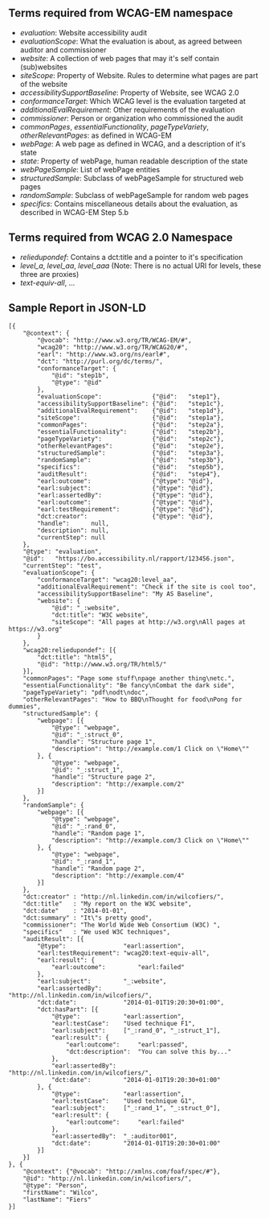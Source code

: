 ## Terms required from WCAG-EM namespace

- *evaluation*: Website accessibility audit
- *evaluationScope*: What the evaluation is about, as agreed between auditor and commissioner
- *website*: A collection of web pages that may it's self contain (sub)websites
- *siteScope*: Property of Website. Rules to determine what pages are part of the website
- *accessibilitySupportBaseline*: Property of Website, see WCAG 2.0
- *conformanceTarget*: Which WCAG level is the evaluation targeted at
- *additionalEvalRequirement*: Other requirements of the evaluation
- *commissioner*: Person or organization who commissioned the audit
- *commonPages*, *essentialFunctionality*, *pageTypeVariety*, *otherRelevantPages*: as defined in WCAG-EM
- *webPage*: A web page as defined in WCAG, and a description of it's state
- *state*: Property of webPage, human readable description of the state
- *webPageSample*: List of webPage entities
- *structuredSample*: Subclass of webPageSample for structured web pages
- *randomSample*: Subclass of webPageSample for random web pages
- *specifics*: Contains miscellaneous details about the evaluation, as described in WCAG-EM Step 5.b
 
## Terms required from WCAG 2.0 Namespace

- *reliedupondef*: Contains a dct:title and a pointer to it's specification
- *level_a*, *level_aa*, *level_aaa* (Note: There is no actual URI for levels, these three are proxies)
- *text-equiv-all*, ...


## Sample Report in JSON-LD

    [{
        "@context": {
            "@vocab": "http://www.w3.org/TR/WCAG-EM/#",
            "wcag20": "http://www.w3.org/TR/WCAG20/#",
            "earl": "http://www.w3.org/ns/earl#",
            "dct": "http://purl.org/dc/terms/",
            "conformanceTarget": {
                "@id": "step1b",
                "@type": "@id"
            },
            "evaluationScope":              {"@id":   "step1"},
            "accessibilitySupportBaseline": {"@id":   "step1c"},
            "additionalEvalRequirement":    {"@id":   "step1d"},
            "siteScope":                    {"@id":   "step1a"},
            "commonPages":                  {"@id":   "step2a"},
            "essentialFunctionality":       {"@id":   "step2b"},
            "pageTypeVariety":              {"@id":   "step2c"},
            "otherRelevantPages":           {"@id":   "step2e"},
            "structuredSample":             {"@id":   "step3a"},
            "randomSample":                 {"@id":   "step3b"},
            "specifics":                    {"@id":   "step5b"},
            "auditResult":                  {"@id":   "step4"},
            "earl:outcome":                 {"@type": "@id"},
            "earl:subject":                 {"@type": "@id"},
            "earl:assertedBy":              {"@type": "@id"},
            "earl:outcome":                 {"@type": "@id"},
            "earl:testRequirement":         {"@type": "@id"},
            "dct:creator":                  {"@type": "@id"},
            "handle":      null,
            "description": null,
            "currentStep": null
        },
        "@type": "evaluation",
        "@id":   "https://bo.accessibility.nl/rapport/123456.json",
        "currentStep": "test",
        "evaluationScope": {
            "conformanceTarget": "wcag20:level_aa",
            "additionalEvalRequirement": "Check if the site is cool too",
            "accessibilitySupportBaseline": "My AS Baseline",
            "website": {
                "@id": "_:website",
                "dct:title": "W3C website",
                "siteScope": "All pages at http://w3.org\nAll pages at https://w3.org"
            }
        },
        "wcag20:reliedupondef": [{
            "dct:title": "html5",
            "@id": "http://www.w3.org/TR/html5/"
        }],
        "commonPages": "Page some stuff\npage another thing\netc.",
        "essentialFunctionality": "Be fancy\nCombat the dark side",
        "pageTypeVariety": "pdf\nodt\ndoc",
        "otherRelevantPages": "How to BBQ\nThought for food\nPong for dummies",
        "structuredSample": {
            "webpage": [{
                "@type": "webpage",
                "@id": "_:struct_0",
                "handle": "Structure page 1",
                "description": "http://example.com/1 Click on \"Home\""
            }, {
                "@type": "webpage",
                "@id": "_:struct_1",
                "handle": "Structure page 2",
                "description": "http://example.com/2"
            }]
        },
        "randomSample": {
            "webpage": [{
                "@type": "webpage",
                "@id": "_:rand_0",
                "handle": "Random page 1",
                "description": "http://example.com/3 Click on \"Home\""
            }, {
                "@type": "webpage",
                "@id": "_:rand_1",
                "handle": "Random page 2",
                "description": "http://example.com/4"
            }]
        },
        "dct:creator" : "http://nl.linkedin.com/in/wilcofiers/",
        "dct:title"   : "My report on the W3C website",
        "dct:date"    : "2014-01-01",
        "dct:summary" : "It\"s pretty good",
        "commissioner": "The World Wide Web Consortium (W3C) ",
        "specifics"   : "We used W3C techniques",
        "auditResult": [{
            "@type":                "earl:assertion",
            "earl:testRequirement": "wcag20:text-equiv-all",
            "earl:result": {
                "earl:outcome":         "earl:failed"
            },
            "earl:subject":         "_:website",
            "earl:assertedBy":      "http://nl.linkedin.com/in/wilcofiers/",
            "dct:date":             "2014-01-01T19:20:30+01:00",
            "dct:hasPart": [{
                "@type":            "earl:assertion",
                "earl:testCase":    "Used technique F1",
                "earl:subject":     ["_:rand_0", "_:struct_1"],
                "earl:result": {
                    "earl:outcome":     "earl:passed",
                    "dct:description":  "You can solve this by..."
                },
                "earl:assertedBy":  "http://nl.linkedin.com/in/wilcofiers/",
                "dct:date":         "2014-01-01T19:20:30+01:00"
            }, {
                "@type":            "earl:assertion",
                "earl:testCase":    "Used technique G1",
                "earl:subject":     ["_:rand_1", "_:struct_0"],
                "earl:result": {
                    "earl:outcome":     "earl:failed"
                },
                "earl:assertedBy":  "_:auditor001",
                "dct:date":         "2014-01-01T19:20:30+01:00"
            }]
        }]
    }, {
        "@context": {"@vocab": "http://xmlns.com/foaf/spec/#"},
        "@id": "http://nl.linkedin.com/in/wilcofiers/",
        "@type": "Person",
        "firstName": "Wilco",
        "lastName": "Fiers"
    }]
